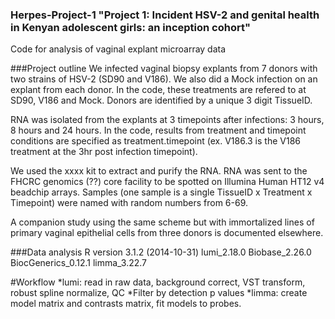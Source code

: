 ### Herpes-Project-1 "Project 1: Incident HSV-2 and genital health in Kenyan adolescent girls: an inception cohort"
Code for analysis of vaginal explant microarray data

###Project outline
We infected vaginal biopsy explants from 7 donors with two strains of HSV-2 (SD90 and V186). We also did a Mock infection on an explant from each donor. In the code, these treatments are refered to at SD90, V186 and Mock. Donors are identified by a unique 3 digit TissueID.

RNA was isolated from the explants at 3 timepoints after infections: 3 hours, 8 hours and 24 hours. In the code, results from treatment and timepoint conditions are specified as treatment.timepoint (ex. V186.3 is the V186 treatment at the 3hr post infection timepoint).

We used the xxxx kit to extract and purify the RNA. RNA was sent to the FHCRC genomics (??) core facility to be spotted on Illumina Human HT12 v4 beadchip arrays. Samples (one sample is a single TissueID x Treatment x Timepoint) were named with random numbers from 6-69. 

A companion study using the same scheme but with immortalized lines of primary vaginal epithelial cells from three donors is documented elsewhere.

###Data analysis
R version 3.1.2 (2014-10-31)
lumi_2.18.0
Biobase_2.26.0
BiocGenerics_0.12.1
limma_3.22.7

#Workflow
*lumi: read in raw data, background correct, VST transform, robust spline normalize, QC
*Filter by detection p values
*limma: create model matrix and contrasts matrix, fit models to probes.
